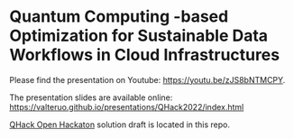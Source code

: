 # Quantum Computing -based Optimization for Sustainable Data Workflows in Cloud Infrastructures

Please find the presentation on Youtube: https://youtu.be/zJS8bNTMCPY.

The presentation slides are available online: https://valteruo.github.io/presentations/QHack2022/index.html

[QHack Open Hackaton](https://github.com/XanaduAI/QHack/blob/master/Open_Hackathon.md) solution draft is located in this repo.
